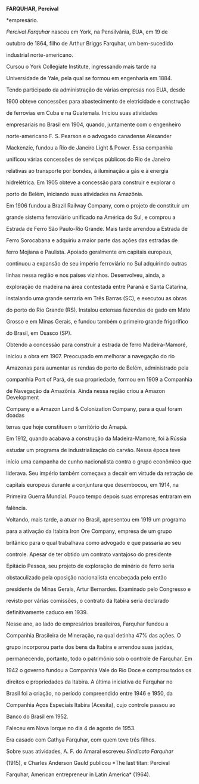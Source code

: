 **FARQUHAR, Percival**



\*empresário.



*Percival Farquhar* nasceu em York, na Pensilvânia, EUA, em 19 de

outubro de 1864, filho de Arthur Briggs Farquhar, um bem-sucedido

industrial norte-americano.



Cursou o York Collegiate Institute, ingressando mais tarde na

Universidade de Yale, pela qual se formou em engenharia em 1884.



Tendo participado da administração de várias empresas nos EUA, desde

1900 obteve concessões para abastecimento de eletricidade e construção

de ferrovias em Cuba e na Guatemala. Iniciou suas atividades

empresariais no Brasil em 1904, quando, juntamente com o engenheiro

norte-americano F. S. Pearson e o advogado canadense Alexander

Mackenzie, fundou a Rio de Janeiro Light & Power. Essa companhia

unificou várias concessões de serviços públicos do Rio de Janeiro

relativas ao transporte por bondes, à iluminação a gás e à energia

hidrelétrica. Em 1905 obteve a concessão para construir e explorar o

porto de Belém, iniciando suas atividades na Amazônia.



Em 1906 fundou a Brazil Railway Company, com o projeto de constituir um

grande sistema ferroviário unificado na América do Sul, e comprou a

Estrada de Ferro São Paulo-Rio Grande. Mais tarde arrendou a Estrada de

Ferro Sorocabana e adquiriu a maior parte das ações das estradas de

ferro Mojiana e Paulista. Apoiado geralmente em capitais europeus,

continuou a expansão de seu império ferroviário no Sul adquirindo outras

linhas nessa região e nos países vizinhos. Desenvolveu, ainda, a

exploração de madeira na área contestada entre Paraná e Santa Catarina,

instalando uma grande serraria em Três Barras (SC), e executou as obras

do porto do Rio Grande (RS). Instalou extensas fazendas de gado em Mato

Grosso e em Minas Gerais, e fundou também o primeiro grande frigorífico

do Brasil, em Osasco (SP).



Obtendo a concessão para construir a estrada de ferro Madeira-Mamoré,

iniciou a obra em 1907. Preocupado em melhorar a navegação do rio

Amazonas para aumentar as rendas do porto de Belém, administrado pela

companhia Port of Pará, de sua propriedade, formou em 1909 a Companhia

de Navegação da Amazônia. Ainda nessa região criou a Amazon Development

Company e a Amazon Land & Colonization Company, para a qual foram doadas

terras que hoje constituem o território do Amapá.



Em 1912, quando acabava a construção da Madeira-Mamoré, foi à Rússia

estudar um programa de industrialização do carvão. Nessa época teve

início uma campanha de cunho nacionalista contra o grupo econômico que

liderava. Seu império também começava a decair em virtude da retração de

capitais europeus durante a conjuntura que desembocou, em 1914, na

Primeira Guerra Mundial. Pouco tempo depois suas empresas entraram em

falência.



Voltando, mais tarde, a atuar no Brasil, apresentou em 1919 um programa

para a ativação da Itabira Iron Ore Company, empresa de um grupo

britânico para o qual trabalhava como advogado e que passaria ao seu

controle. Apesar de ter obtido um contrato vantajoso do presidente

Epitácio Pessoa, seu projeto de exploração de minério de ferro seria

obstaculizado pela oposição nacionalista encabeçada pelo então

presidente de Minas Gerais, Artur Bernardes. Examinado pelo Congresso e

revisto por várias comissões, o contrato da Itabira seria declarado

definitivamente caduco em 1939.



Nesse ano, ao lado de empresários brasileiros, Farquhar fundou a

Companhia Brasileira de Mineração, na qual detinha 47% das ações. O

grupo incorporou parte dos bens da Itabira e arrendou suas jazidas,

permanecendo, portanto, todo o patrimônio sob o controle de Farquhar. Em

1942 o governo fundou a Companhia Vale do Rio Doce e comprou todos os

direitos e propriedades da Itabira. A última iniciativa de Farquhar no

Brasil foi a criação, no período compreendido entre 1946 e 1950, da

Companhia Aços Especiais Itabira (Acesita), cujo controle passou ao

Banco do Brasil em 1952.



Faleceu em Nova Iorque no dia 4 de agosto de 1953.



Era casado com Cathya Farquhar, com quem teve três filhos.



Sobre suas atividades, A. F. do Amaral escreveu *Sindicato Farquhar*

(1915), e Charles Anderson Gauld publicou *The last titan: Percival

Farquhar, American entrepreneur in Latin America* (1964).



